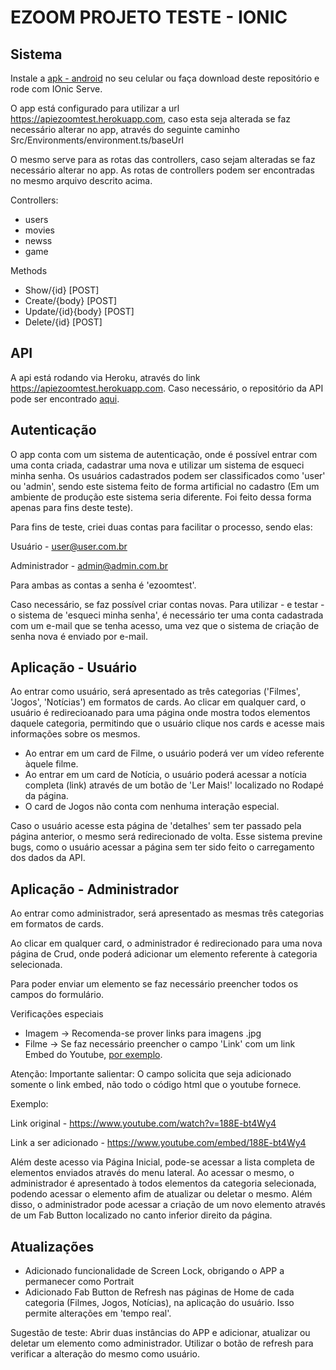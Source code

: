 # EZOOM PROJETO TESTE - IONIC

## Sistema

Instale a [apk - android](https://drive.google.com/file/d/1Wfx9or4jClpKQFnKPVxfK0y4-i6YO74a/view?usp=sharing) no seu celular ou faça download deste repositório e rode com IOnic Serve.

O app está configurado para utilizar a url https://apiezoomtest.herokuapp.com, caso esta seja alterada se faz necessário alterar no app, através do seguinte caminho
Src/Environments/environment.ts/baseUrl

O mesmo serve para as rotas das controllers, caso sejam alteradas se faz necessário alterar no app. As rotas de controllers podem ser encontradas no mesmo arquivo descrito acima.

Controllers:
- users
- movies
- newss
- game

Methods

- Show/{id} [POST]
- Create/{body} [POST]
- Update/{id}{body} [POST]
- Delete/{id} [POST]

## API

A api está rodando via Heroku, através do link https://apiezoomtest.herokuapp.com.
Caso necessário, o repositório da API pode ser encontrado [aqui](https://github.com/mkwitko/ezoom-test-CodeIgniterAPI).

## Autenticação

O app conta com um sistema de autenticação, onde é possível entrar com uma conta criada, cadastrar uma nova e utilizar um sistema de esqueci minha senha.
Os usuários cadastrados podem ser classificados como 'user' ou 'admin', sendo este sistema feito de forma artificial no cadastro (Em um ambiente de produção este sistema seria diferente. Foi feito dessa forma apenas para fins deste teste).

Para fins de teste, criei duas contas para facilitar o processo, sendo elas:

Usuário - user@user.com.br

Administrador - admin@admin.com.br

Para ambas as contas a senha é 'ezoomtest'.

Caso necessário, se faz possível criar contas novas. Para utilizar - e testar - o sistema de 'esqueci minha senha', é necessário ter uma conta cadastrada com um e-mail que se tenha acesso, uma vez que o sistema de criação de senha nova é enviado por e-mail.

## Aplicação - Usuário

Ao entrar como usuário, será apresentado as três categorias ('Filmes', 'Jogos', 'Notícias') em formatos de cards. 
Ao clicar em qualquer card, o usuário é redirecioanado para uma página onde mostra todos elementos daquele categoria, permitindo que o usuário clique nos cards e acesse mais informações sobre os mesmos.

- Ao entrar em um card de Filme, o usuário poderá ver um vídeo referente àquele filme.
- Ao entrar em um card de Notícia, o usuário poderá acessar a notícia completa (link) através de um botão de 'Ler Mais!' localizado no Rodapé da página.
- O card de Jogos não conta com nenhuma interação especial.

Caso o usuário acesse esta página de 'detalhes' sem ter passado pela página anterior, o mesmo será redirecionado de volta. Esse sistema previne bugs, como o usuário acessar a página sem ter sido feito o carregamento dos dados da API.

## Aplicação - Administrador

Ao entrar como administrador, será apresentado as mesmas três categorias em formatos de cards.

Ao clicar em qualquer card, o administrador é redirecionado para uma nova página de Crud, onde poderá adicionar um elemento referente à categoria selecionada.

Para poder enviar um elemento se faz necessário preencher todos os campos do formulário.

Verificações especiais

- Imagem -> Recomenda-se prover links para imagens .jpg
- Filme -> Se faz necessário preencher o campo 'Link' com um link Embed do Youtube, [por exemplo](https://support.google.com/youtube/answer/171780?hl=pt-BR).

Atenção: Importante salientar: O campo solicita que seja adicionado somente o link embed, não todo o código html que o youtube fornece.

Exemplo: 

  Link original - https://www.youtube.com/watch?v=188E-bt4Wy4
  
  Link a ser adicionado - https://www.youtube.com/embed/188E-bt4Wy4

Além deste acesso via Página Inicial, pode-se acessar a lista completa de elementos enviados através do menu lateral. 
Ao acessar o mesmo, o administrador é apresentado à todos elementos da categoria selecionada, podendo acessar o elemento afim de atualizar ou deletar o mesmo.
Além disso, o administrador pode acessar a criação de um novo elemento através de um Fab Button localizado no canto inferior direito da página.

## Atualizações

- Adicionado funcionalidade de Screen Lock, obrigando o APP a permanecer como Portrait
- Adicionado Fab Button de Refresh nas páginas de Home de cada categoria (Filmes, Jogos, Notícias), na aplicação do usuário. Isso permite alterações em 'tempo real'. 

Sugestão de teste: Abrir duas instâncias do APP e adicionar, atualizar ou deletar um elemento como administrador. Utilizar o botão de refresh para verificar a alteração do mesmo como usuário.






